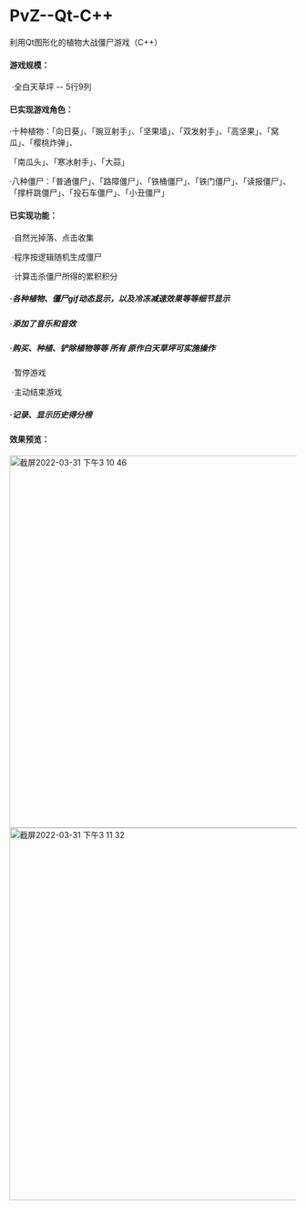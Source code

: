 # PvZ--Qt-C++
利用Qt图形化的植物大战僵尸游戏（C++）

#### 游戏规模：

​	·全⽩天草坪 -- 5⾏9列

#### 已实现游戏⻆⾊：

​	·⼗种植物：「向⽇葵」、「豌⾖射⼿」、「坚果墙」、「双发射⼿」、「⾼坚果」、「窝⽠」、「樱桃炸弹」、

「南⽠头」、「寒冰射⼿」、「⼤蒜」

​	·八种僵⼫：「普通僵⼫」、「路障僵⼫」、「铁桶僵⼫」、「铁门僵⼫」、「读报僵⼫」、「撑杆跳僵⼫」、「投⽯⻋僵⼫」、「⼩丑僵⼫」

#### 已实现功能：

​	·⾃然光掉落、点击收集

​	·程序按逻辑随机⽣成僵⼫	

​	·计算击杀僵⼫所得的累积积分

##### 	·各种植物、僵尸gif动态显示，以及冷冻减速效果等等细节显示

##### 	·添加了音乐和音效

##### 	·购买、种植、铲除植物等等 所有 原作⽩天草坪可实施操作

​	·暂停游戏

​	·主动结束游戏

##### 	·记录、显示历史得分榜



#### 效果预览：
<img width="654" alt="截屏2022-03-31 下午3 10 46" src="https://user-images.githubusercontent.com/82989672/160998060-d7ed5dc3-2182-4af2-89d2-a75f40b03a1d.png">
<img width="654" alt="截屏2022-03-31 下午3 11 32" src="https://user-images.githubusercontent.com/82989672/160998180-9b3dc43a-e57d-4450-8538-d91fbf79af42.png">
